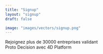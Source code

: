 ```yaml
---
title: "Signup"
layout: "signup"
draft: false

image: "images/vectors/signup.png"
---
```


Rejoignez plus de 30000 entreprises validant <br> Proto Decision avec 4D Platform